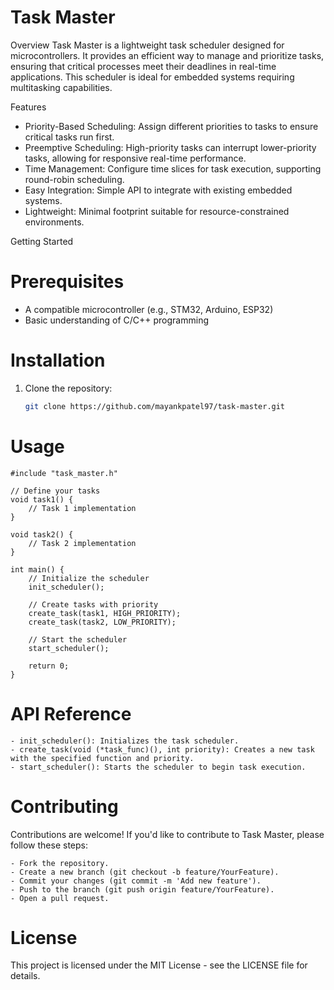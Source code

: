# Task Master

 Overview
Task Master is a lightweight task scheduler designed for microcontrollers. It provides an efficient way to manage and prioritize tasks, ensuring that critical processes meet their deadlines in real-time applications. This scheduler is ideal for embedded systems requiring multitasking capabilities.

 Features
- Priority-Based Scheduling: Assign different priorities to tasks to ensure critical tasks run first.
- Preemptive Scheduling: High-priority tasks can interrupt lower-priority tasks, allowing for responsive real-time performance.
- Time Management: Configure time slices for task execution, supporting round-robin scheduling.
- Easy Integration: Simple API to integrate with existing embedded systems.
- Lightweight: Minimal footprint suitable for resource-constrained environments.

 Getting Started

# Prerequisites
- A compatible microcontroller (e.g., STM32, Arduino, ESP32)
- Basic understanding of C/C++ programming

# Installation
1. Clone the repository:
   ```bash
   git clone https://github.com/mayankpatel97/task-master.git


# Usage

    #include "task_master.h"

    // Define your tasks
    void task1() {
        // Task 1 implementation
    }

    void task2() {
        // Task 2 implementation
    }

    int main() {
        // Initialize the scheduler
        init_scheduler();

        // Create tasks with priority
        create_task(task1, HIGH_PRIORITY);
        create_task(task2, LOW_PRIORITY);

        // Start the scheduler
        start_scheduler();

        return 0;
    }


# API Reference
    - init_scheduler(): Initializes the task scheduler.
    - create_task(void (*task_func)(), int priority): Creates a new task with the specified function and priority.
    - start_scheduler(): Starts the scheduler to begin task execution.

# Contributing
Contributions are welcome! If you'd like to contribute to Task Master, please follow these steps:

    - Fork the repository.
    - Create a new branch (git checkout -b feature/YourFeature).
    - Commit your changes (git commit -m 'Add new feature').
    - Push to the branch (git push origin feature/YourFeature).
    - Open a pull request.
    
# License
This project is licensed under the MIT License - see the LICENSE file for details.
